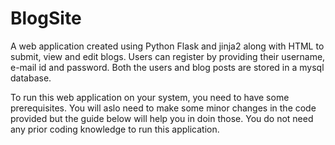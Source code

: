 # BlogSite
A web application created using Python Flask and jinja2 along with HTML to submit, view and edit blogs. Users can register by providing their username, e-mail id and password. Both the users and blog posts are stored in a mysql database.

To run this web application on your system, you need to have some prerequisites. You will aslo need to make some minor changes in the code provided but the guide below will help you in doin those. You do not need any prior coding knowledge to run this application.
